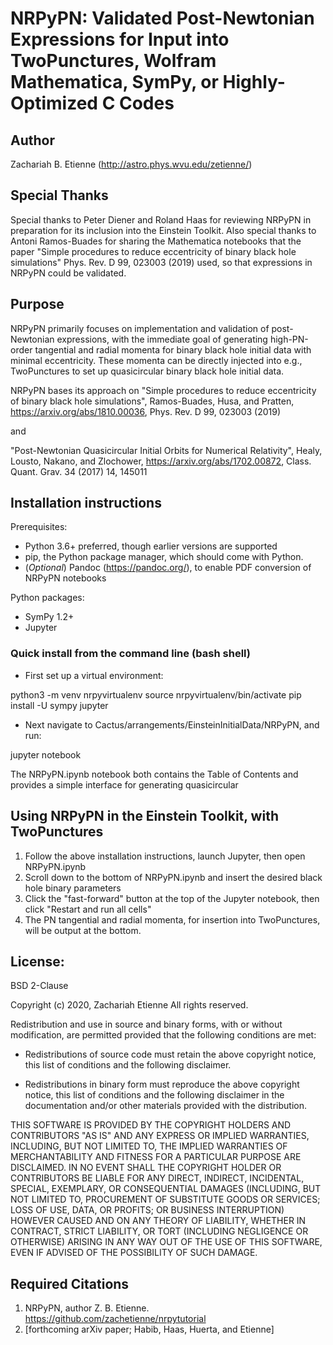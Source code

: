 # NRPyPN: Validated Post-Newtonian Expressions for Input into TwoPunctures, Wolfram Mathematica, SymPy, or Highly-Optimized C Codes

## Author
Zachariah B. Etienne (http://astro.phys.wvu.edu/zetienne/)

## Special Thanks
Special thanks to Peter Diener and Roland Haas for reviewing
NRPyPN in preparation for its inclusion into the Einstein
Toolkit. Also special thanks to Antoni Ramos-Buades for sharing
the Mathematica notebooks that the paper
"Simple procedures to reduce eccentricity of binary black hole simulations"
Phys. Rev. D 99, 023003 (2019)
used, so that expressions in NRPyPN could be validated.

## Purpose

NRPyPN primarily focuses on implementation and validation of
post-Newtonian expressions, with the immediate goal of generating
high-PN-order tangential and radial momenta for binary black hole
initial data with minimal eccentricity. These momenta can be
directly injected into e.g., TwoPunctures to set up quasicircular
binary black hole initial data.

NRPyPN bases its approach on
"Simple procedures to reduce eccentricity of binary black hole simulations",
Ramos-Buades, Husa, and Pratten,
https://arxiv.org/abs/1810.00036,
Phys. Rev. D 99, 023003 (2019)

and

"Post-Newtonian Quasicircular Initial Orbits for Numerical Relativity",
Healy, Lousto, Nakano, and Zlochower,
https://arxiv.org/abs/1702.00872,
Class. Quant. Grav. 34 (2017) 14, 145011 


## Installation instructions

Prerequisites:

* Python 3.6+ preferred, though earlier versions are supported
* pip, the Python package manager, which should come with Python.
* (*Optional*) Pandoc (https://pandoc.org/), to enable PDF conversion of NRPyPN notebooks

Python packages:

* SymPy 1.2+
* Jupyter

### Quick install from the command line (bash shell)

* First set up a virtual environment:

python3 -m venv nrpyvirtualenv
source nrpyvirtualenv/bin/activate
pip install -U sympy jupyter

* Next navigate to Cactus/arrangements/EinsteinInitialData/NRPyPN, and run:

jupyter notebook

The NRPyPN.ipynb notebook both contains the Table of Contents and provides
a simple interface for generating quasicircular 


## Using NRPyPN in the Einstein Toolkit, with TwoPunctures

1. Follow the above installation instructions, launch Jupyter, then open NRPyPN.ipynb
2. Scroll down to the bottom of NRPyPN.ipynb and insert the desired black hole binary parameters
3. Click the "fast-forward" button at the top of the Jupyter notebook, then click "Restart and run all cells"
4. The PN tangential and radial momenta, for insertion into TwoPunctures, will be output at the bottom.

## License:
BSD 2-Clause

Copyright (c) 2020, Zachariah Etienne
All rights reserved.

Redistribution and use in source and binary forms, with or without
modification, are permitted provided that the following conditions are met:

* Redistributions of source code must retain the above copyright notice, this
  list of conditions and the following disclaimer.

* Redistributions in binary form must reproduce the above copyright notice,
  this list of conditions and the following disclaimer in the documentation
  and/or other materials provided with the distribution.

THIS SOFTWARE IS PROVIDED BY THE COPYRIGHT HOLDERS AND CONTRIBUTORS "AS IS"
AND ANY EXPRESS OR IMPLIED WARRANTIES, INCLUDING, BUT NOT LIMITED TO, THE
IMPLIED WARRANTIES OF MERCHANTABILITY AND FITNESS FOR A PARTICULAR PURPOSE ARE
DISCLAIMED. IN NO EVENT SHALL THE COPYRIGHT HOLDER OR CONTRIBUTORS BE LIABLE
FOR ANY DIRECT, INDIRECT, INCIDENTAL, SPECIAL, EXEMPLARY, OR CONSEQUENTIAL
DAMAGES (INCLUDING, BUT NOT LIMITED TO, PROCUREMENT OF SUBSTITUTE GOODS OR
SERVICES; LOSS OF USE, DATA, OR PROFITS; OR BUSINESS INTERRUPTION) HOWEVER
CAUSED AND ON ANY THEORY OF LIABILITY, WHETHER IN CONTRACT, STRICT LIABILITY,
OR TORT (INCLUDING NEGLIGENCE OR OTHERWISE) ARISING IN ANY WAY OUT OF THE USE
OF THIS SOFTWARE, EVEN IF ADVISED OF THE POSSIBILITY OF SUCH DAMAGE.


## Required Citations

1) NRPyPN, author Z. B. Etienne. https://github.com/zachetienne/nrpytutorial
2) [forthcoming arXiv paper; Habib, Haas, Huerta, and Etienne]